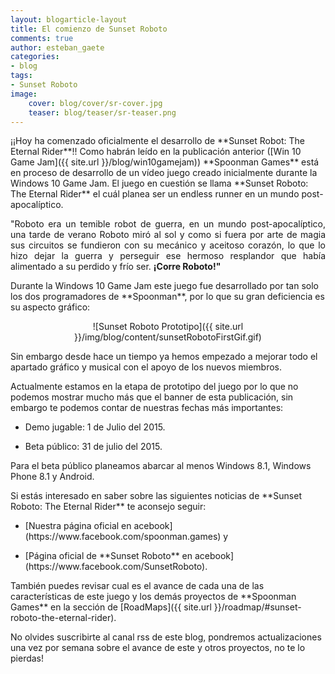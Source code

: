 ```yaml
---
layout: blogarticle-layout
title: El comienzo de Sunset Roboto
comments: true
author: esteban_gaete
categories:
- blog
tags:
- Sunset Roboto
image:
    cover: blog/cover/sr-cover.jpg
    teaser: blog/teaser/sr-teaser.png
---
```


<p class="margin-top-30" markdown='1'>
¡¡Hoy ha comenzado oficialmente el desarrollo de **Sunset Robot: The Eternal Rider**!! Como habrán leído en la publicación anterior ([Win 10 Game Jam]({{ site.url }}/blog/win10gamejam)) **Spoonman Games** está en proceso de desarrollo de un vídeo juego creado inicialmente durante la Windows 10 Game Jam. El juego en cuestión se llama **Sunset Roboto: The Eternal Rider** el cuál planea ser un endless runner en un mundo post-apocalíptico.
</p>

<p class="notice-success margin-top-30" align="justify">"Roboto era un temible robot de guerra, en un mundo post-apocalíptico, una tarde de verano Roboto miró al sol y como si fuera por arte de magia sus circuitos se fundieron con su mecánico y aceitoso corazón, lo que lo hizo dejar la guerra y perseguir ese hermoso resplandor que había alimentado a su perdido y frío ser. <strong>¡Corre Roboto!"</strong></p>

<p class="margin-top-30" markdown='1'>
Durante la Windows 10 Game Jam este juego fue desarrollado por tan solo los 
dos programadores de **Spoonman**, por lo que su gran deficiencia es su aspecto gráfico:
</p>

<p class="margin-top-30" markdown='1' align="center">
![Sunset Roboto Prototipo]({{ site.url }}/img/blog/content/sunsetRobotoFirstGif.gif)
</p>

<p class="margin-top-30" markdown='1'>
Sin embargo desde hace un tiempo ya hemos empezado a mejorar todo el apartado 
gráfico y musical con el apoyo de los nuevos miembros.
</p>

<p class="margin-top-30" markdown='1'>
Actualmente estamos en la etapa de prototipo del juego por lo que no podemos 
mostrar mucho más que el banner de esta publicación, sin embargo te podemos 
contar de nuestras fechas más importantes:
</p>

* <p class="margin-top-30" markdown='1'>Demo jugable: 1 de Julio del 2015.</p>
* <p markdown='1'>Beta público: 31 de julio del 2015.</p>

<p class="margin-top-30" markdown='1'>
Para el beta público planeamos abarcar al menos Windows 8.1, Windows Phone 8.1 
y Android.
</p>

<p class="margin-top-30" markdown='1'>
Si estás interesado en saber sobre las siguientes noticias de **Sunset Roboto: The Eternal Rider** te aconsejo seguir:
</p>

* <p class="margin-top-30" markdown='1'>[Nuestra página oficial en <span class="fa fa-facebook"></span>acebook](https://www.facebook.com/spoonman.games) y</p>
* <p markdown='1'>[Página oficial de **Sunset Roboto** en <span class="fa fa-facebook"></span>acebook](https://www.facebook.com/SunsetRoboto).</p>

<p class="margin-top-30" markdown='1'>
También puedes revisar cual es el avance de cada una de las características de 
este juego y los demás proyectos de **Spoonman Games** en la sección de 
[RoadMaps]({{ site.url }}/roadmap/#sunset-roboto-the-eternal-rider).
</p>

<p class="margin-top-30" markdown='1'>
No olvides suscribirte al canal rss de este blog, pondremos actualizaciones una vez por semana sobre el avance de este y otros proyectos, no te lo pierdas!
</p>